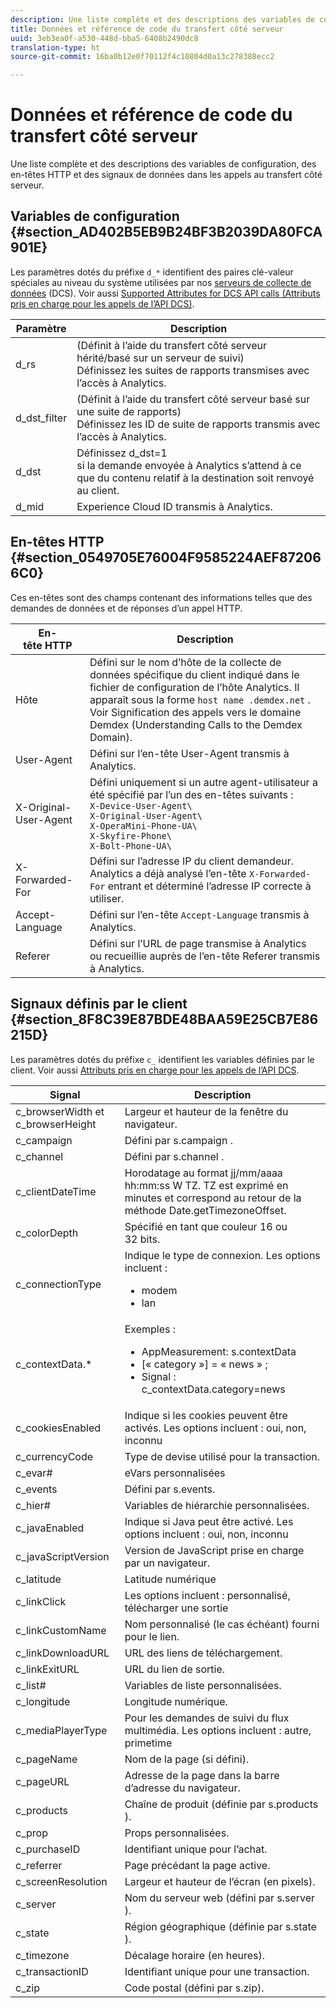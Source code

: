 ```yaml
---
description: Une liste complète et des descriptions des variables de configuration, des en-têtes HTTP et des signaux de données dans les appels au transfert côté serveur.
title: Données et référence de code du transfert côté serveur
uuid: 3eb3ea0f-a530-448d-bba5-6408b2490dc8
translation-type: ht
source-git-commit: 16ba0b12e0f70112f4c10804d0a13c278388ecc2

---
```



# Données et référence de code du transfert côté serveur

Une liste complète et des descriptions des variables de configuration, des en-têtes HTTP et des signaux de données dans les appels au transfert côté serveur.

## Variables de configuration {#section_AD402B5EB9B24BF3B2039DA80FCA901E}

Les paramètres dotés du préfixe `d_*` identifient des paires clé-valeur spéciales au niveau du système utilisées par nos [serveurs de collecte de données](https://docs.adobe.com/content/help/fr-FR/audience-manager/user-guide/reference/system-components/components-data-collection.html) (DCS). Voir aussi [Supported Attributes for DCS API calls (Attributs pris en charge pour les appels de l’API DCS)](https://docs.adobe.com/content/help/fr-FR/audience-manager/user-guide/api-and-sdk-code/dcs/dcs-api-reference/dcs-keys.html).

| Paramètre | Description |
|--- |--- |
| d_rs | (Définit à l’aide du transfert côté serveur hérité/basé sur un serveur de suivi) <br>Définissez les suites de rapports transmises avec l’accès à Analytics. |
| d_dst_filter | (Définit à l’aide du transfert côté serveur basé sur une suite de rapports) <br>Définissez les ID de suite de rapports transmis avec l’accès à Analytics. |
| d_dst | Définissez d_dst=1<br> si la demande envoyée à Analytics s’attend à ce que du contenu relatif à la destination soit renvoyé au client. |
| d_mid | Experience Cloud ID transmis à Analytics. |

## En-têtes HTTP {#section_0549705E76004F9585224AEF872066C0}

Ces en-têtes sont des champs contenant des informations telles que des demandes de données et de réponses d’un appel HTTP.

<!-- Meike, missing link in table below: "See Understanding Calls to the Demdex Domain" -->

| En-tête HTTP | Description |
|--- |--- |
| Hôte | Défini sur le nom d’hôte de la collecte de données spécifique du client indiqué dans le fichier de configuration de l’hôte Analytics. Il apparaît sous la forme   `host name .demdex.net` .  Voir Signification des appels vers le domaine Demdex (Understanding Calls to the Demdex Domain). |
| User-Agent | Défini sur l’en-tête User-Agent transmis à Analytics. |
| X-Original-User-Agent | Défini uniquement si un autre agent-utilisateur a été spécifié par l’un des en-têtes suivants : </br>`X-Device-User-Agent\ `  </br>`X-Original-User-Agent\`   </br>`X-OperaMini-Phone-UA\`   </br>`X-Skyfire-Phone\`    </br>`X-Bolt-Phone-UA\` |
| X-Forwarded-For | Défini sur l’adresse IP du client demandeur. Analytics a déjà analysé l’en-tête `X-Forwarded-For` entrant et déterminé l’adresse IP correcte à utiliser. |
| Accept-Language | Défini sur l’en-tête `Accept-Language` transmis à Analytics. |
| Referer | Défini sur l’URL de page transmise à Analytics ou recueillie auprès de l’en-tête Referer transmis à Analytics. |

## Signaux définis par le client {#section_8F8C39E87BDE48BAA59E25CB7E86215D}

Les paramètres dotés du préfixe `c_` identifient les variables définies par le client. Voir aussi [Attributs pris en charge pour les appels de l’API DCS](https://docs.adobe.com/content/help/fr-FR/audience-manager/user-guide/api-and-sdk-code/dcs/dcs-api-reference/dcs-keys.html).

| Signal | Description |
|--- |--- |
| c_browserWidth et c_browserHeight | Largeur et hauteur de la fenêtre du navigateur. |
| c_campaign | Défini par s.campaign . |
| c_channel | Défini par s.channel . |
| c_clientDateTime | Horodatage au format jj/mm/aaaa hh:mm:ss W TZ.    TZ est exprimé en minutes et correspond au retour de la méthode Date.getTimezoneOffset. |
| c_colorDepth | Spécifié en tant que couleur 16 ou 32 bits. |
| c_connectionType | Indique le type de connexion. Les options incluent :<ul><li>modem</li><li>lan</li></ul> |
| c_contextData.* | Exemples :<ul><li>AppMeasurement: s.contextData</li><li>[« category »] = « news » ;</li><li>Signal : c_contextData.category=news</li></ul> |
| c_cookiesEnabled | Indique si les cookies peuvent être activés. Les options incluent : oui, non, inconnu |
| c_currencyCode | Type de devise utilisé pour la transaction. |
| c_evar# | eVars personnalisées |
| c_events | Défini par s.events. |
| c_hier# | Variables de hiérarchie personnalisées. |
| c_javaEnabled | Indique si Java peut être activé. Les options incluent : oui, non, inconnu |
| c_javaScriptVersion | Version de JavaScript prise en charge par un navigateur. |
| c_latitude | Latitude numérique |
| c_linkClick | Les options incluent : personnalisé, télécharger une sortie |
| c_linkCustomName | Nom personnalisé (le cas échéant) fourni pour le lien. |
| c_linkDownloadURL | URL des liens de téléchargement. |
| c_linkExitURL | URL du lien de sortie. |
| c_list# | Variables de liste personnalisées. |
| c_longitude | Longitude numérique. |
| c_mediaPlayerType | Pour les demandes de suivi du flux multimédia. Les options incluent :  autre, primetime |
| c_pageName | Nom de la page (si défini). |
| c_pageURL | Adresse de la page dans la barre d’adresse du navigateur. |
| c_products | Chaîne de produit (définie par s.products ). |
| c_prop | Props personnalisées. |
| c_purchaseID | Identifiant unique pour l’achat. |
| c_referrer | Page précédant la page active. |
| c_screenResolution | Largeur et hauteur de l’écran (en pixels). |
| c_server | Nom du serveur web (défini par s.server ). |
| c_state | Région géographique (définie par s.state ). |
| c_timezone | Décalage horaire (en heures). |
| c_transactionID | Identifiant unique pour une transaction. |
| c_zip | Code postal (défini par s.zip). |
